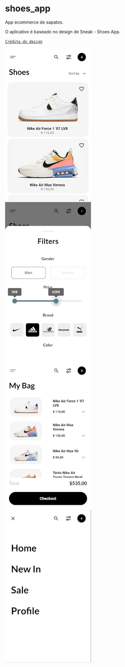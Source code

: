 # shoes_app

App ecommerce de sapatos.

O aplicativo é baseado no design de Sneak - Shoes App.

[`Crédito do design`](https://www.behance.net/gallery/92757203/Sneak-Shoes-App?tracking_source=search_projects_recommended%7Cshoes)

![home](https://github.com/weldonsouza/shoes_app/blob/master/screenshot/home.jpg)
![filters](https://github.com/weldonsouza/shoes_app/blob/master/screenshot/filters.jpg)
![applications](https://github.com/weldonsouza/shoes_app/blob/master/screenshot/cart.jpg)
![menu](https://github.com/weldonsouza/shoes_app/blob/master/screenshot/menu.jpg)
